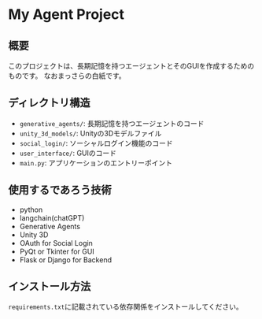 # My Agent Project

## 概要

このプロジェクトは、長期記憶を持つエージェントとそのGUIを作成するためのものです。
なおまっさらの白紙です。

## ディレクトリ構造

- `generative_agents/`: 長期記憶を持つエージェントのコード
- `unity_3d_models/`: Unityの3Dモデルファイル
- `social_login/`: ソーシャルログイン機能のコード
- `user_interface/`: GUIのコード
- `main.py`: アプリケーションのエントリーポイント

## 使用するであろう技術
- python
- langchain(chatGPT)
- Generative Agents
- Unity 3D
- OAuth for Social Login
- PyQt or Tkinter for GUI
- Flask or Django for Backend

## インストール方法

`requirements.txt`に記載されている依存関係をインストールしてください。


